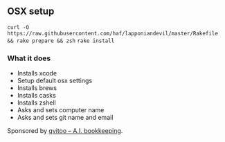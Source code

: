 ## OSX setup

`curl -O https://raw.githubusercontent.com/haf/lapponiandevil/master/Rakefile && rake prepare && zsh`
`rake install`

### What it does

 - Installs xcode
 - Setup default osx settings
 - Installs brews
 - Installs casks
 - Installs zshell
 - Asks and sets computer name
 - Asks and sets git name and email

Sponsored by
[qvitoo – A.I. bookkeeping](https://qvitoo.com/?utm_source=github&utm_campaign=repos).
